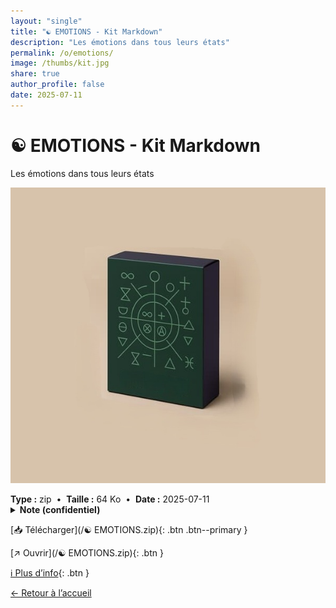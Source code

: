 ```yaml
---
layout: "single"
title: "☯ EMOTIONS - Kit Markdown"
description: "Les émotions dans tous leurs états"
permalink: /o/emotions/
image: /thumbs/kit.jpg
share: true
author_profile: false
date: 2025-07-11
---
```

# ☯ EMOTIONS - Kit Markdown

Les émotions dans tous leurs états

![Aperçu](/thumbs/kit.jpg)

<div class="info-box">
<strong>Type :</strong> zip &nbsp;•&nbsp; <strong>Taille :</strong> 64 Ko &nbsp;•&nbsp; <strong>Date :</strong> 2025-07-11
</div>


<div class="tags"></div>

<details class="notice--warning notice">
<summary><strong>Note (confidentiel)</strong></summary>
<p>Mot de passe : batman1234</p>
</details>

[📥 Télécharger](/☯ EMOTIONS.zip){: .btn .btn--primary }

[↗ Ouvrir](/☯ EMOTIONS.zip){: .btn }

[ℹ️ Plus d’info](https://publish.obsidian.md/ouaisfieu/%E2%96%B6+NOS+KITS+%E2%97%80/Kits){: .btn }

[← Retour à l’accueil](/)
